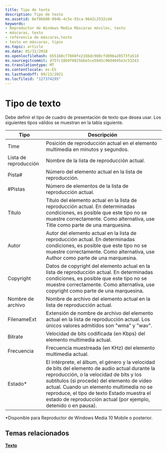 ```yaml
---
title: Tipo de texto
description: Tipo de texto
ms.assetid: 0ef8b680-994b-4c5e-93ca-9642c2532cd4
keywords:
- Reproductor de Windows Media Máscaras móviles, texto
- máscaras, texto
- referencia de máscaras,texto
- texto en máscaras, tipos
ms.topic: article
ms.date: 05/31/2018
ms.openlocfilehash: b55160c77668fe216bdc988cfd896a28573fa518
ms.sourcegitcommit: d75fc10b9f0825bbe5ce5045c90d4045e3c53243
ms.translationtype: MT
ms.contentlocale: es-ES
ms.lasthandoff: 09/13/2021
ms.locfileid: "127374295"
---
```

# <a name="text-type"></a>Tipo de texto

Debe definir el tipo de cuadro de presentación de texto que desea usar. Los siguientes tipos válidos se muestran en la tabla siguiente.



| Tipo        | Descripción                                                                                                                                                                                                                                                                         |
|-------------|-------------------------------------------------------------------------------------------------------------------------------------------------------------------------------------------------------------------------------------------------------------------------------------|
| Time        | Posición de reproducción actual en el elemento multimedia en minutos y segundos.                                                                                                                                                                                                                 |
| Lista de reproducción    | Nombre de la lista de reproducción actual.                                                                                                                                                                                                                                                       |
| Pista\#     | Número del elemento actual en la lista de reproducción.                                                                                                                                                                                                                                         |
| \#Pistas    | Número de elementos de la lista de reproducción actual.                                                                                                                                                                                                                                            |
| Título       | Título del elemento actual en la lista de reproducción actual. En determinadas condiciones, es posible que este tipo no se muestre correctamente. Como alternativa, use Title como parte de una marquesina.                                                                                                                 |
| Autor      | Autor del elemento actual en la lista de reproducción actual. En determinadas condiciones, es posible que este tipo no se muestre correctamente. Como alternativa, use Author como parte de una marquesina.                                                                                                               |
| Copyright   | Datos de copyright del elemento actual en la lista de reproducción actual. En determinadas condiciones, es posible que este tipo no se muestre correctamente. Como alternativa, use copyright como parte de una marquesina.                                                                                                    |
| Nombre de archivo    | Nombre de archivo del elemento actual en la lista de reproducción actual.                                                                                                                                                                                                                              |
| FilenameExt | Extensión de nombre de archivo del elemento actual en la lista de reproducción actual. Los únicos valores admitidos son "wma" y "wav".                                                                                                                                                                 |
| Bitrate     | Velocidad de bits codificada (en Kbps) del elemento multimedia actual.                                                                                                                                                                                                                           |
| Frecuencia   | Frecuencia muestreada (en KHz) del elemento multimedia actual.                                                                                                                                                                                                                           |
| Estado\*    | El intérprete, el álbum, el género y la velocidad de bits del elemento de audio actual durante la reproducción, o la velocidad de bits y los subtítulos (si procede) del elemento de vídeo actual. Cuando un elemento multimedia no se reproduce, el tipo de texto Estado muestra el estado de reproducción actual (por ejemplo, detenido o en pausa). |



 

\*Disponible para Reproductor de Windows Media 10 Mobile o posterior.

## <a name="related-topics"></a>Temas relacionados

<dl> <dt>

[**Texto**](text.md)
</dt> </dl>

 

 




